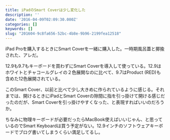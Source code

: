 ```yaml
---
title: iPadのSmart Coverは少し変化した
description: ''
date: '2016-04-09T02:09:30.000Z'
categories: []
keywords: []
slug: "201604-9c8fa656-52bc-4b8e-9b96-2199fea12518"
---
```

iPad Proを購入するときにSmart Coverを一緒に購入した。一時期風呂蓋と揶揄された、アレだ。

12.9も9.7もキーボードを買わずにSmart Coverを導入して使っている。12.9はホワイトとチャコールグレイの２色展開なのに比べて、9.7はProduct (RED)も含めた12色展開されている。

このSmart Cover、以前と比べて少し大きめに作られているように感じる。それまでは、開けるときにiPadとSmart Coverの隙間に指を引っ掛けて開ける感じだったのだが、Smart Coverを引っ掛けやすくなった、と表現すればいいのだろうか。

ちなみに物理キーボードが必要だったらMacBook使えばいいじゃん、と思っているのでSmart Keyboardは買う予定がない。12.9インチのソフトウェアキーボードでブログ書いてしまうくらい満足してるし。